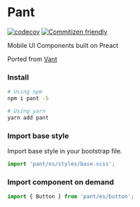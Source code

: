 # Pant

[![codecov](https://codecov.io/gh/webyom/pant/branch/master/graph/badge.svg)](https://codecov.io/gh/webyom/pant)
[![Commitizen friendly](https://img.shields.io/badge/commitizen-friendly-brightgreen.svg)](http://commitizen.github.io/cz-cli/)

Mobile UI Components built on Preact

Ported from [Vant](https://github.com/youzan/vant)

### Install

```bash
# Using npm
npm i pant -S

# Using yarn
yarn add pant
```

### Import base style

Import base style in your bootstrap file.

```js
import 'pant/es/styles/base.scss';
```

### Import component on demand

```js
import { Button } from 'pant/es/button';
```
